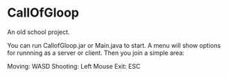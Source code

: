 # CallOfGloop
An old school project.

You can run CallofGloop.jar or Main.java to start. A menu will show options for runnning as a server or client. Then you join a simple area:

Moving: WASD
Shooting: Left Mouse
Exit: ESC
